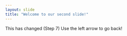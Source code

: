 ```yaml
---
layout: slide
title: "Welcome to our second slide!"
---
```

This has changed (Step 7)
Use the left arrow to go back!
